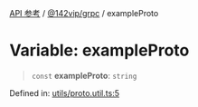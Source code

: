 [API 参考](../wiki/Home) / [@142vip/grpc](../wiki/@142vip.grpc) / exampleProto

# Variable: exampleProto

> `const` **exampleProto**: `string`

Defined in: [utils/proto.util.ts:5](https://github.com/142vip/core-x/blob/15d5bc9ef4bece78c0e60bdf074a2d245f625100/packages/grpc/src/utils/proto.util.ts#L5)
